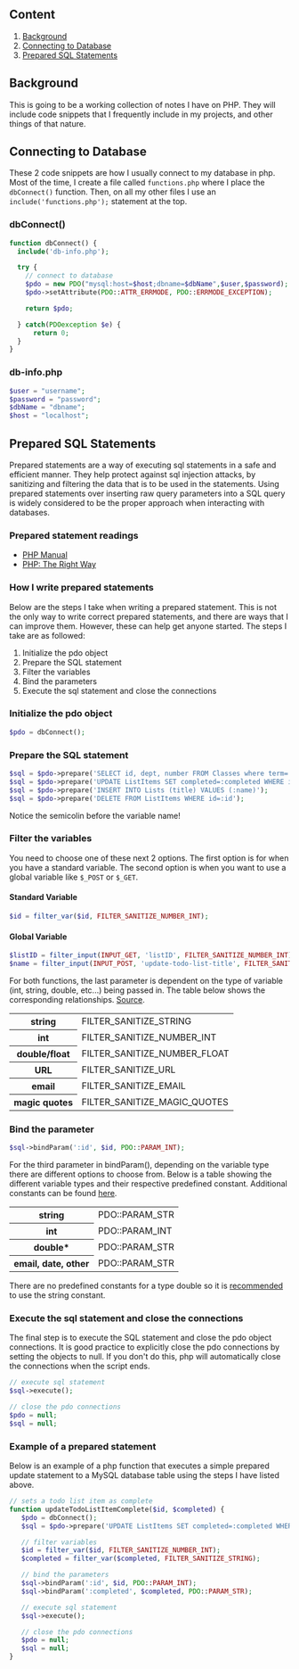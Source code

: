 ## Content

1. [Background](#background)
2. [Connecting to Database](#connecting-to-database)
3. [Prepared SQL Statements](#prepared-sql-statements)


## Background
This is going to be a working collection of notes I have on PHP. They will include code snippets that I frequently include in my projects, and other things of that nature.

## Connecting to Database

These 2 code snippets are how I usually connect to my database in php. Most of the time, I create a file called ```functions.php``` where I place the ```dbConnect()``` function. Then, on all my other files I use an ```include('functions.php');``` statement at the top.

### dbConnect()
```php
function dbConnect() {
  include('db-info.php');

  try {
    // connect to database
    $pdo = new PDO("mysql:host=$host;dbname=$dbName",$user,$password);
    $pdo->setAttribute(PDO::ATTR_ERRMODE, PDO::ERRMODE_EXCEPTION);

    return $pdo;

  } catch(PDOexception $e) {
      return 0;
  }
}
```

### db-info.php

```php
$user = "username";
$password = "password";
$dbName = "dbname";
$host = "localhost";
```

## Prepared SQL Statements

Prepared statements are a way of executing sql statements in a safe and efficient manner. They help protect against sql injection attacks, by sanitizing and filtering the data that is to be used in the statements. Using prepared statements over inserting raw query parameters into a SQL query is widely considered to be the proper approach when interacting with databases.

### Prepared statement readings

* [PHP Manual](https://www.php.net/manual/en/pdo.prepared-statements.php)
* [PHP: The Right Way](https://phptherightway.com/#pdo_extension)

### How I write prepared statements

Below are the steps I take when writing a prepared statement. This is not the only way to write correct prepared statements, and there are ways that I can improve them. However, these can help get anyone started. The steps I take are as followed:

1. Initialize the pdo object
2. Prepare the SQL statement
3. Filter the variables
4. Bind the parameters
5. Execute the sql statement and close the connections

### Initialize the pdo object

```php
$pdo = dbConnect();
```

### Prepare the SQL statement

```php
$sql = $pdo->prepare('SELECT id, dept, number FROM Classes where term=:term ORDER BY dept, number');
$sql = $pdo->prepare('UPDATE ListItems SET completed=:completed WHERE id=:id');
$sql = $pdo->prepare('INSERT INTO Lists (title) VALUES (:name)');
$sql = $pdo->prepare('DELETE FROM ListItems WHERE id=:id');
```

Notice the semicolin before the variable name!

### Filter the variables

You need to choose one of these next 2 options. The first option is for when you have a standard variable. The second option is when you want to use a global variable like ```$_POST``` or ```$_GET```.

#### Standard Variable
```php
$id = filter_var($id, FILTER_SANITIZE_NUMBER_INT);
```

#### Global Variable
```php
$listID = filter_input(INPUT_GET, 'listID', FILTER_SANITIZE_NUMBER_INT);            // get
$name = filter_input(INPUT_POST, 'update-todo-list-title', FILTER_SANITIZE_STRING); // post
```

For both functions, the last parameter is dependent on the type of variable (int, string, double, etc...) being passed in. The table below shows the corresponding relationships. [Source](https://www.php.net/manual/en/filter.filters.sanitize.php).

<table>
<tr><th>string</th> <td>FILTER_SANITIZE_STRING</td></tr>
<tr><th>int</th> <td> FILTER_SANITIZE_NUMBER_INT </td></tr>
<tr><th>double/float</th> <td>FILTER_SANITIZE_NUMBER_FLOAT</td></tr>
<tr><th>URL</th> <td>FILTER_SANITIZE_URL</td></tr>
<tr><th>email</th> <td>FILTER_SANITIZE_EMAIL</td></tr>
<tr><th>magic quotes</th><td> FILTER_SANITIZE_MAGIC_QUOTES</td></tr>
</table>


### Bind the parameter

```php
$sql->bindParam(':id', $id, PDO::PARAM_INT);
```

For the third parameter in bindParam(), depending on the variable type there are different options to choose from. Below is a table showing the different variable types and their respective predefined constant. Additional constants can be found [here](https://www.php.net/manual/en/pdo.constants.php).

<table>
<tr><th>string</th><td>PDO::PARAM_STR</td></tr>
<tr><th>int</th><td>PDO::PARAM_INT</td></tr>
<tr><th>double*</th><td>PDO::PARAM_STR</td></tr>
<tr><th>email, date, other</th><td>PDO::PARAM_STR</td></tr>
</table>

There are no predefined constants for a type double so it is [recommended](https://stackoverflow.com/a/2718737) to use the string constant.

### Execute the sql statement and close the connections

The final step is to execute the SQL statement and close the pdo object connections. It is good practice to explicitly close the pdo connections by setting the objects to null. If you don't do this, php will automatically close the connections when the script ends.

```php
// execute sql statement
$sql->execute();

// close the pdo connections
$pdo = null;
$sql = null;
```

### Example of a prepared statement

Below is an example of a php function that executes a simple prepared update statement to a MySQL database table using the steps I have listed above.

```php
// sets a todo list item as complete
function updateTodoListItemComplete($id, $completed) {
   $pdo = dbConnect();
   $sql = $pdo->prepare('UPDATE ListItems SET completed=:completed WHERE id=:id');

   // filter variables
   $id = filter_var($id, FILTER_SANITIZE_NUMBER_INT);
   $completed = filter_var($completed, FILTER_SANITIZE_STRING);

   // bind the parameters
   $sql->bindParam(':id', $id, PDO::PARAM_INT);
   $sql->bindParam(':completed', $completed, PDO::PARAM_STR);

   // execute sql statement
   $sql->execute();

   // close the pdo connections
   $pdo = null;
   $sql = null;
}
```